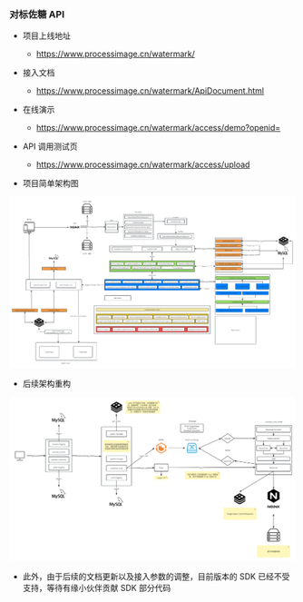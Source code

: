 ### 对标佐糖 API



- 项目上线地址
    - https://www.processimage.cn/watermark/

- 接入文档
    - https://www.processimage.cn/watermark/ApiDocument.html

- 在线演示
    - https://www.processimage.cn/watermark/access/demo?openid=

- API 调用测试页
    - https://www.processimage.cn/watermark/access/upload

- 项目简单架构图

![简单架构](document/watermark.jpg)

- 后续架构重构

![分布式](document/watermark-cloud.jpg)

- 此外，由于后续的文档更新以及接入参数的调整，目前版本的 SDK 已经不受支持，等待有缘小伙伴贡献 SDK 部分代码